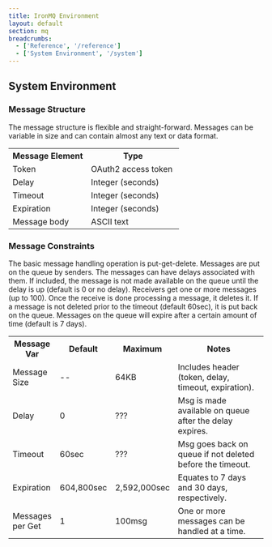 ```yaml
---
title: IronMQ Environment
layout: default
section: mq
breadcrumbs:
  - ['Reference', '/reference']
  - ['System Environment', '/system']
---
```


<style type="text/css">
.content table.reference {
font-size: small;
width: 100%;
}

.content table.reference td {
padding: 2px 7px;
text-align: left;
}

.content table.reference th {
text-align: left;
border-bottom: 1px solid #000;
}

.content table.reference_list {
font-size: small;
width: 100%;
}

.content table.reference_list td {
padding: 2px 7px;
text-align: center;
}

.content table.reference_list th {
text-align: center;
border-bottom: 1px solid #000;
}
</style>

## System Environment

### Message Structure
The message structure is flexible and straight-forward. Messages can be variable in size and can contain almost any text or data format.

<table class="reference">
<tr><th style="width: 46%;">Message Element</th><th style="width: 54%;">Type</th></tr>
<tr><td>Token</td><td>OAuth2 access token</td></tr>
<tr><td>Delay</td><td>Integer (seconds)</td></tr>
<tr><td>Timeout</td><td>Integer (seconds)</td></tr>
<tr><td>Expiration</td><td>Integer (seconds)</td></tr>
<tr><td>Message body</td><td>ASCII text</td></tr>
</table>
  
   

### Message Constraints
The basic message handling operation is put-get-delete. Messages are put on the queue by senders. The messages can have delays associated with them. If included, the message is not made available on the queue until the delay is up (default is 0 or no delay). Receivers get one or more messages (up to 100). Once the receive is done processing a message, it deletes it. If a message is not deleted prior to the timeout (default 60sec), it is put back on the queue. Messages on the queue will expire after a certain amount of time (default is 7 days).

<table class="reference">
<tr><th style="width: 16%;">Message Var</th><th style="width: 15%;">Default</th><th style="width: 15%;">Maximum</th><th style="width: 54%;">Notes</th></tr>
<tr><td>Message Size</td><td>--</td><td>64KB</td><td>Includes header (token, delay, timeout, expiration).</td></tr>
<tr><td>Delay</td><td>0</td><td>???</td><td>Msg is made available on queue after the delay expires.</td></tr>
<tr><td>Timeout</td><td>60sec</td><td>???</td><td>Msg goes back on queue if not deleted before the timeout.</td></tr>
<tr><td>Expiration</td><td>604,800sec</td><td>2,592,000sec</td><td>Equates to 7 days and 30 days, respectively.</td></tr>
<tr><td>Messages per Get</td><td>1</td><td>100msg</td><td>One or more messages can be handled at a time.</td></tr>
</table>


